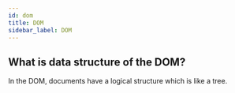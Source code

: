 ```yaml
---
id: dom
title: DOM
sidebar_label: DOM
---
```


## What is data structure of the DOM?

In the DOM, documents have a logical structure which is like a tree.